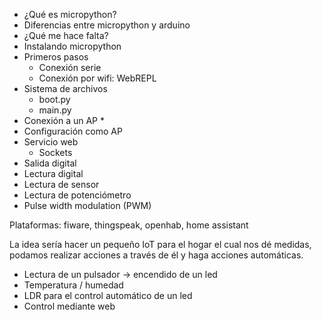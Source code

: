  * ¿Qué es micropython?
 * Diferencias entre micropython y arduino
 * ¿Qué me hace falta?
 * Instalando micropython
 * Primeros pasos
   * Conexión serie
   * Conexión por wifi: WebREPL
 * Sistema de archivos
   * boot.py
   * main.py
 * Conexión a un AP *
 * Configuración como AP
 * Servicio web
   * Sockets
 * Salida digital
 * Lectura digital
 * Lectura de sensor
 * Lectura de potenciómetro
 * Pulse width modulation (PWM)

Plataformas: fiware, thingspeak, openhab, home assistant

La idea sería hacer un pequeño IoT para el hogar el cual nos dé medidas, podamos realizar acciones a través de él y haga acciones automáticas.
 * Lectura de un pulsador -> encendido de un led
 * Temperatura / humedad
 * LDR para el control automático de un led
 * Control mediante web